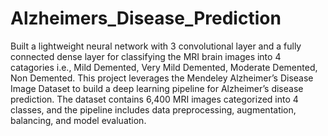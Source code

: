 # Alzheimers_Disease_Prediction
Built a lightweight neural network with 3 convolutional layer and a fully connected dense layer for classifying the MRI brain images into 4 catagories i.e., Mild Demented, Very Mild Demented, Moderate Demented, Non Demented.
This project leverages the Mendeley Alzheimer’s Disease Image Dataset to build a deep learning pipeline for Alzheimer’s disease prediction. The dataset contains 6,400 MRI images categorized into 4 classes, and the pipeline includes data preprocessing, augmentation, balancing, and model evaluation.


